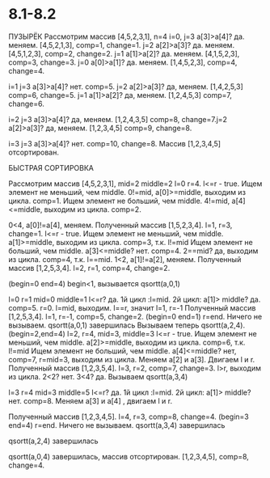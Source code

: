 # 8.1-8.2
ПУЗЫРЁК
Рассмотрим массив [4,5,2,3,1],  n=4
i=0, j=3
a[3]>a[4]? да. меняем. [4,5,2,1,3], comp=1, change=1.   j=2  a[2]>a[3]? да. меняем. [4,5,1,2,3], comp=2, change=2.
j=1  a[1]>a[2]? да. меняем. [4,1,5,2,3], comp=3, change=3.   j=0  a[0]>a[1]? да. меняем. [1,4,5,2,3], comp=4, change=4.

i=1 j=3
a[3]>a[4]? нет. comp=5.  j=2  a[2]>a[3]? да, меняем. [1,4,2,5,3] comp=6, change=5. j=1  a[1]>a[2]?  да, меняем.  [1,2,4,5,3] comp=7, change=6.

i=2 j=3
a[3]>a[4]? да, меняем. [1,2,4,3,5]  comp=8, change=7.j=2 a[2]>a[3]? да, меняем. [1,2,3,4,5]  comp=9, change=8.

i=3 j=3
a[3]>a[4]? нет. comp=10, change=8. Массив [1,2,3,4,5] отсортирован.

БЫСТРАЯ СОРТИРОВКА

Рассмотрим массив [4,5,2,3,1], mid=2 middle=2 l=0 r=4.
l<=r - true. Ищем элемент не меньший, чем middle. 0!=mid, a[0]>=middle, выходим из цикла.  comp=1.
Ищем элемент не больший, чем middle. 4!=mid, a[4]<=middle, выходим из цикла.  comp=2.

0<4, a[0]!=a[4], меняем. Полученный массив [1,5,2,3,4]. l=1, r=3, change=1.
l<=r - true. Ищем элемент не меньший, чем middle. a[1]>=middle, выходим из цикла.  comp=3, т.к. l!=mid
Ищем элемент не больший, чем middle. a[3]<=middle? нет. comp=4.  2==mid? да, выходим из цикла.  comp=4, т.к. l==mid.
1<2, a[1]!=a[2], меняем. Полученный массив [1,2,5,3,4]. l=2, r=1, comp=4, change=2.

(begin=0 end=4)
begin<1, вызывается qsortt(a,0,1)

l=0 r=1
mid=0 middle=1
l<=r? да. 1й цикл :l=mid. 2й цикл: a[1]> middle? да. comp=5. r=0.   l=mid,  выходим. 
l==r, значит l=1, r=-1
Полученный массив [1,2,5,3,4]. l=1, r=-1, comp=5, change=2.
(begin=0 end=1)
r<begin and l>=end. Ничего не вызываем.
qsortt(a,0,1) завершилась
Вызываем теперь qsortt(a,2,4).
(begin=2,end=4)
l=2, r=4, mid=3, middle=3
l<=r - true. Ищем элемент не меньший, чем middle. a[2]>=middle, выходим из цикла.  comp=6, т.к. l!=mid
Ищем элемент не больший, чем middle. a[4]<=middle? нет, comp=7, r=mid=3, выходим из цикла. Меняем а[2] и a[3]. Двигаем l и r.
Полученный массив [1,2,3,5,4]. l=3, r=2, comp=7, change=3.
l>r, выходим из цикла.
2<2? нет. 
3<4? да. Вызываем qsortt(a,3,4)


l=3 r=4
mid=3 middle=5
l<=r? да. 1й цикл :l=mid. 2й цикл: a[1]> middle? нет. comp=8. Меняем a[3] и a[4] , двигаем l и r.

Полученный массив [1,2,3,4,5]. l=4, r=3, comp=8, change=4.
(begin=3 end=4)
r<begin and l>=end. Ничего не вызываем.
qsortt(a,3,4) завершилась

qsortt(a,2,4) завершилась

qsortt(a,0,4) завершилась, массив отсортирован.
[1,2,3,4,5],  comp=8, change=4.
